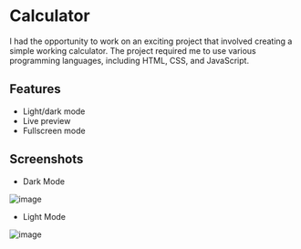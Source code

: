
# Calculator

I had the opportunity to work on an exciting project that involved creating a simple working calculator.
The project required me to use various programming languages, including HTML, CSS, and JavaScript.


## Features

- Light/dark mode
- Live preview
- Fullscreen mode


## Screenshots

- Dark Mode

![image](https://github.com/taranshehzad/Calculator/assets/95752101/370e4650-0781-41e4-82b5-9a4e86e93d61)



- Light Mode

![image](https://github.com/taranshehzad/Calculator/assets/95752101/0d4bbf0a-72de-4730-9f61-a6bd83fab44d)
